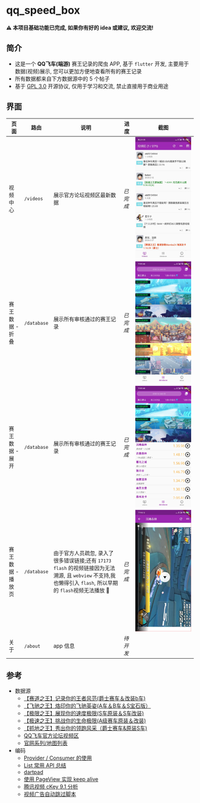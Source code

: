 # qq_speed_box

**⚠️ 本项目基础功能已完成, 如果你有好的 idea 或建议, 欢迎交流!**

## 简介
- 这是一个 **QQ飞车(端游)** 赛王记录的爬虫 APP, 基于 `flutter` 开发, 主要用于数据(视频)展示, 您可以更加方便地查看所有的赛王记录
- 所有数据都来自下方数据源中的 5 个帖子
- 基于 [GPL 3.0](https://github.com/SublimeCT/qq_speed_box/blob/master/LICENSE) 开源协议, 仅用于学习和交流, 禁止直接用于商业用途

## 界面

页面 | 路由 | 说明 | 进度 | 截图
--- |--- |--- |--- |---
视频中心 | `/videos` | 展示官方论坛视频区最新数据 | *已完成* | <img style="max-width: 150px" src="/docs/images/videos_main.jpeg" alt="首页">
赛王数据 - 折叠 | `/database` | 展示所有审核通过的赛王记录 | *已完成* | <img style="max-width: 150px" src="/docs/images/screen_database_fold.jpeg" alt="折叠">
赛王数据 - 展开 | `/database` | 展示所有审核通过的赛王记录 | *已完成* | <img style="max-width: 150px" src="/docs/images/screen_database_unfold.jpeg" alt="展开">
赛王数据 - 播放页 | `/database` | 由于官方人员疏忽, 录入了很多错误链接;还有 `17173 flash` 的视频链接因为无法溯源, 且 `webview` 不支持,我也懒得引入 `flash`, 所以早期的 `flash`视频无法播放 👊 | *已完成* | <img style="max-width: 150px" src="/docs/images/screen_database_video_player.jpeg" alt="播放页">
关于 | `/about` | app 信息 | *待开发* |

## 参考

- 数据源
  - [【赛道之王】记录你的王者风范(爵士赛车＆改装b车)](https://speed.gamebbs.qq.com/forum.php?mod=viewthread&tid=1663147&extra=page%3D1)
  - [【飞驰之王】烙印你的飞驰英姿(A车＆B车＆S宝石版）](https://speed.gamebbs.qq.com/forum.php?mod=viewthread&tid=1682060&extra=page%3D1)
  - [【极限之王】展现你的速度极限(S车原装＆S车改装)](https://speed.gamebbs.qq.com/forum.php?mod=viewthread&tid=1663287&extra=page%3D1)
  - [【极速之王】挑战你的生命极限(A级赛车原装＆改装)](https://speed.gamebbs.qq.com/forum.php?mod=viewthread&tid=1662762&extra=page%3D1)
  - [【抓地之王】秀出你的领跑风采（爵士赛车&原装S车)](https://speed.gamebbs.qq.com/forum.php?mod=viewthread&tid=1663042&extra=page%3D1)
  - [QQ飞车官方论坛视频区](https://speed.gamebbs.qq.com/forum.php?mod=forumdisplay&fid=30673)
  - [官网系列/地图列表](http://speed.qq.com/web201008/page/race.shtml)
- 编码
  - [Provider / Consumer 的使用](https://blog.csdn.net/u013894711/article/details/102782366)
  - [List 常用 API 总结](https://blog.csdn.net/ffa_ijj/article/details/85051156)
  - [dartpad](https://dartpad.cn/)
  - [使用 PageView 实现 keep alive](https://zhuanlan.zhihu.com/p/58582876)
  - [腾讯视频 cKey 9.1 分析](https://zsaim.github.io/2019/05/06/Tencent-cKey9.1-Analysis/)
  - [视频广告自动跳过脚本](https://greasyfork.org/zh-CN/scripts/394637-%E8%A7%86%E9%A2%91%E5%B9%BF%E5%91%8A%E8%87%AA%E5%8A%A8%E8%B7%B3%E8%BF%87/feedback)
